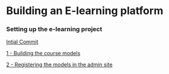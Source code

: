 # Building an E-learning platform

### Setting up the e-learning project

[Intial Commit](../../tree/f2f1e4dc14f4d332b148751f49f099a725d63987/)


[1 - Building the course models](../../tree/00932cde4aef4a772693149ec65a23d8f5f0d422/)

[2 - Registering the models in the admin site](../../tree/819a3b7d0eb3f70a3113f003f04c3182c4e693f4/)